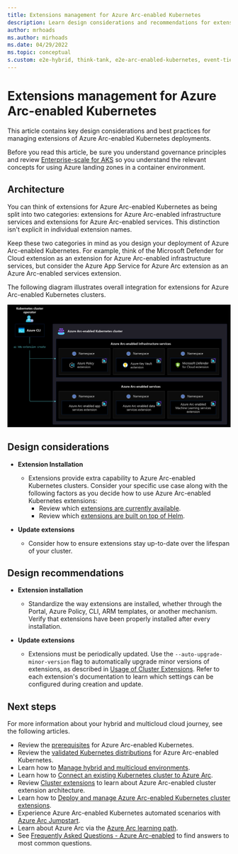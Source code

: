 ```yaml
---
title: Extensions management for Azure Arc-enabled Kubernetes
description: Learn design considerations and recommendations for extensions management of Azure Arc-enabled Kubernetes.
author: mrhoads
ms.author: mirhoads
ms.date: 04/29/2022
ms.topic: conceptual
s.custom: e2e-hybrid, think-tank, e2e-arc-enabled-kubernetes, event-tier1-build-2022
---
```


# Extensions management for Azure Arc-enabled Kubernetes

This article contains key design considerations and best practices for managing extensions of Azure Arc-enabled Kubernetes deployments.

Before you read this article, be sure you understand governance principles and review [Enterprise-scale for AKS](/azure/cloud-adoption-framework/scenarios/aks/enterprise-scale-landing-zone) so you understand the relevant concepts for using Azure landing zones in a container environment.

## Architecture

You can think of extensions for Azure Arc-enabled Kubernetes as being split into two categories: extensions for Azure Arc-enabled infrastructure services and extensions for Azure Arc-enabled services. This distinction isn't explicit in individual extension names.

Keep these two categories in mind as you design your deployment of Azure Arc-enabled Kubernetes. For example, think of the Microsoft Defender for Cloud extension as an extension for Azure Arc-enabled infrastructure services, but consider the Azure App Service for Azure Arc extension as an Azure Arc-enabled services extension.

The following diagram illustrates overall integration for extensions for Azure Arc-enabled Kubernetes clusters.

[![A diagram showing overall integration for extensions in an Azure Arc-enabled Kubernetes cluster.](./media/arc-enabled-kubernetes-cluster-extensions.png)](./media/arc-enabled-kubernetes-cluster-extensions.png#lightbox)

## Design considerations

- **Extension Installation**
  - Extensions provide extra capability to Azure Arc-enabled Kubernetes clusters. Consider your specific use case along with the following factors as you decide how to use Azure Arc-enabled Kubernetes extensions:
    - Review which [extensions are currently available](/azure/azure-arc/kubernetes/extensions).
    - Review which [extensions are built on top of Helm](/azure/azure-arc/kubernetes/conceptual-extensions).

- **Update extensions**
  - Consider how to ensure extensions stay up-to-date over the lifespan of your cluster.

## Design recommendations

- **Extension installation**
  - Standardize the way extensions are installed, whether through the Portal, Azure Policy, CLI, ARM templates, or another mechanism. Verify that extensions have been properly installed after every installation.

- **Update extensions**
  - Extensions must be periodically updated. Use the `--auto-upgrade-minor-version` flag to automatically upgrade minor versions of extensions, as described in [Usage of Cluster Extensions](/azure/azure-arc/kubernetes/extensions#usage-of-cluster-extensions). Refer to each extension's documentation to learn which settings can be configured during creation and update.

## Next steps

For more information about your hybrid and multicloud cloud journey, see the following articles.

- Review the [prerequisites](/azure/azure-arc/kubernetes/quickstart-connect-cluster?tabs=azure-cli#prerequisites) for Azure Arc-enabled Kubernetes.
- Review the [validated Kubernetes distributions](/azure/azure-arc/kubernetes/validation-program#validated-distributions) for Azure Arc-enabled Kubernetes.
- Learn how to [Manage hybrid and multicloud environments](../manage.md).
- Learn how to [Connect an existing Kubernetes cluster to Azure Arc](/azure/azure-arc/kubernetes/quickstart-connect-cluster?tabs=azure-cli).
- Review [Cluster extensions](/azure/azure-arc/kubernetes/conceptual-extensions) to learn about Azure Arc-enabled cluster extension architecture.
- Learn how to [Deploy and manage Azure Arc-enabled Kubernetes cluster extensions](/azure/azure-arc/kubernetes/extensions).
- Experience Azure Arc-enabled Kubernetes automated scenarios with [Azure Arc Jumpstart](https://azurearcjumpstart.io/azure_arc_jumpstart/azure_arc_k8s/).
- Learn about Azure Arc via the [Azure Arc learning path](/training/paths/manage-hybrid-infrastructure-with-azure-arc/).
- See [Frequently Asked Questions - Azure Arc-enabled](/azure/azure-arc/kubernetes/faq) to find answers to most common questions.
